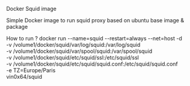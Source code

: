 Docker Squid image

Simple Docker image to run squid proxy based on ubuntu base image & package

How to run ?
docker run --name=squid --restart=always --net=host  -d \
        -v /volume1/docker/squid/var/log/squid:/var/log/squid \
        -v /volume1/docker/squid/var/spool/squid:/var/spool/squid \
        -v /volume1/docker/squid/etc/squid/ssl:/etc/squid/ssl \
        -v /volume1/docker/squid/etc/squid/squid.conf:/etc/squid/squid.conf \
        -e TZ=Europe/Paris \
        vin0x64/squid


